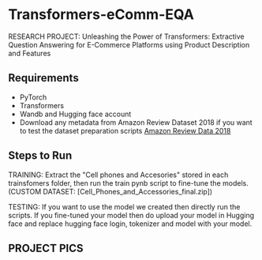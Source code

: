 # Transformers-eComm-EQA

RESEARCH PROJECT: Unleashing the Power of Transformers: Extractive Question Answering for E-Commerce Platforms using Product Description and Features

## Requirements

+ PyTorch
+ Transformers
+ Wandb and Hugging face account
+ Download any metadata from Amazon Review Dataset 2018 if you want to test the dataset preparation scripts [Amazon Review Data 2018](https://cseweb.ucsd.edu/~jmcauley/datasets/amazon_v2/)

## Steps to Run

TRAINING: Extract the "Cell phones and Accesories" stored in each trainsfomers folder, then run the train pynb script to fine-tune the models.(CUSTOM DATASET: [Cell_Phones_and_Accessories_final.zip])

TESTING: If you want to use the model we created then directly run the scripts. If you fine-tuned your model then do upload your model in Hugging face and replace hugging face login, tokenizer and model with your model.

## PROJECT PICS

